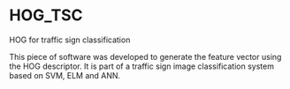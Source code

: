 # HOG_TSC

HOG for traffic sign classification

This piece of software was developed to generate the feature vector using the HOG descriptor.
It is part of a traffic sign image classification system based on SVM, ELM and ANN.


